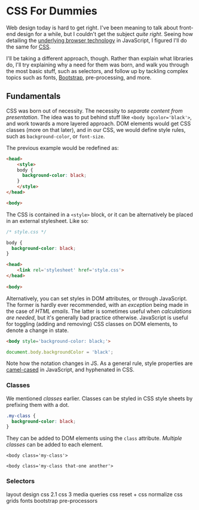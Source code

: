 # CSS For Dummies #

Web design today is hard to get right. I've been meaning to talk about front-end design for a while, but I couldn't get the subject _quite right_. Seeing how detailing the [underlying browser technology](/2013/06/10/uncovering-the-native-dom-api "Uncovering the Native DOM API") in JavaScript, I figured I'll do the same for [CSS](https://en.wikipedia.org/wiki/Cascading_Style_Sheets "Cascading Style Sheets").

I'll be taking a different approach, though. Rather than explain what libraries do, I'll try explaining why a need for them was born, and walk you through the most basic stuff, such as selectors, and follow up by tackling complex topics such as fonts, [Bootstrap](http://twitter.github.io/bootstrap/ "Twitter Bootstrap CSS Framework"), pre-processing, and more.

## Fundamentals ##

CSS was born out of necessity. The necessity to _separate content from presentation_. The idea was to put behind stuff like `<body bgcolor='black'>`, and work towards a more layered approach. DOM elements would get CSS classes (more on that later), and in our CSS, we would define style rules, such as `background-color`, or `font-size`.

The previous example would be redefined as:

```html
<head>
    <style>
    body {
      background-color: black;
    }
    </style>
</head>

<body>
```

The CSS is contained in a `<style>` block, or it can be alternatively be placed in an external stylesheet. Like so:

```css
/* style.css */

body {
  background-color: black;
}
```

```html
<head>
    <link rel='stylesheet' href='style.css'>
</head>
    
<body>
```
    
Alternatively, you can set styles in DOM attributes, or through JavaScript. The former is hardly ever recommended, with an _exception_ being made in the case of _HTML emails_. The latter is sometimes useful when _calculations are needed_, but it's generally bad practice otherwise. JavaScript is useful for toggling (adding and removing) CSS classes on DOM elements, to denote a change in state.

```html
<body style='background-color: black;'>
```

```js
document.body.backgroundColor = 'black';
```

Note how the notation changes in JS. As a general rule, style properties are [camel-cased](http://en.wikipedia.org/wiki/CamelCase "Camel Casing - Wikipedia") in JavaScript, and hyphenated in CSS.

### Classes ###

We mentioned _classes_ earlier. Classes can be styled in CSS style sheets by prefixing them with a dot.

```css
.my-class {
  background-color: black;
}
```

They can be added to DOM elements using the `class` attribute. _Multiple classes_ can be added to each element.

```
<body class='my-class'>

<body class='my-class that-one another'>
```

### Selectors ###







layout
design
css 2.1
css 3
media queries
css reset + css normalize
css grids
fonts
bootstrap
pre-processors
